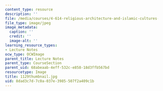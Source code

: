 ```yaml
---
content_type: resource
description: ''
file: /media/courses/4-614-religious-architecture-and-islamic-cultures-fall-2002/8dad3c7d7c0a037e3985507f2a409c1b_1129thumbnail.jpg
file_type: image/jpeg
image_metadata:
  caption: ''
  credit: ''
  image-alt: ''
learning_resource_types:
- Lecture Notes
ocw_type: OCWImage
parent_title: Lecture Notes
parent_type: CourseSection
parent_uid: 68abeaab-4eff-532c-e858-18d3ffb567bd
resourcetype: Image
title: 1129thumbnail.jpg
uid: 8dad3c7d-7c0a-037e-3985-507f2a409c1b
---
```


